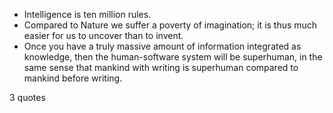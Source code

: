  - Intelligence is ten million rules.
 - Compared to Nature we suffer a poverty of imagination; it is thus much easier for us to uncover than to invent.
 - Once you have a truly massive amount of information integrated as knowledge, then the human-software system will be superhuman, in the same sense that mankind with writing is superhuman compared to mankind before writing.

3 quotes